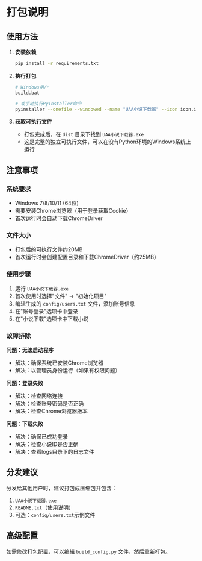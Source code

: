 # 打包说明

## 使用方法

1. **安装依赖**
   ```bash
   pip install -r requirements.txt
   ```

2. **执行打包**
   ```bash
   # Windows用户
   build.bat

   # 或手动执行PyInstaller命令
   pyinstaller --onefile --windowed --name "UAA小说下载器" --icon icon.ico main.py
   ```

3. **获取可执行文件**
   - 打包完成后，在 `dist` 目录下找到 `UAA小说下载器.exe`
   - 这是完整的独立可执行文件，可以在没有Python环境的Windows系统上运行

## 注意事项

### 系统要求
- Windows 7/8/10/11 (64位)
- 需要安装Chrome浏览器（用于登录获取Cookie）
- 首次运行时会自动下载ChromeDriver

### 文件大小
- 打包后的可执行文件约20MB
- 首次运行时会创建配置目录和下载ChromeDriver（约25MB）

### 使用步骤
1. 运行 `UAA小说下载器.exe`
2. 首次使用时选择"文件" → "初始化项目"
3. 编辑生成的 `config/users.txt` 文件，添加账号信息
4. 在"账号登录"选项卡中登录
5. 在"小说下载"选项卡中下载小说

### 故障排除

**问题：无法启动程序**
- 解决：确保系统已安装Chrome浏览器
- 解决：以管理员身份运行（如果有权限问题）

**问题：登录失败**
- 解决：检查网络连接
- 解决：检查账号密码是否正确
- 解决：检查Chrome浏览器版本

**问题：下载失败**
- 解决：确保已成功登录
- 解决：检查小说ID是否正确
- 解决：查看logs目录下的日志文件

## 分发建议

分发给其他用户时，建议打包成压缩包并包含：
1. `UAA小说下载器.exe`
2. `README.txt`（使用说明）
3. 可选：`config/users.txt`示例文件

## 高级配置

如需修改打包配置，可以编辑 `build_config.py` 文件，然后重新打包。